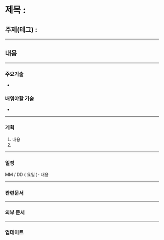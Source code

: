 # 제목 : 

## 주제(테그) : 

----
## 내용 

----
### 주요기술
- 

### 배워야할 기술
- 

----
### 계획
1. 내용
2. 

---
### 일정
 MM / DD ( 요일 )- 내용

----
### 관련문서

---
### 외부 문서

----
### 업데이트